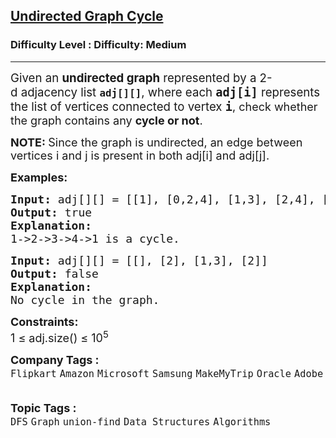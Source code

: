 <h2><a href="https://www.geeksforgeeks.org/problems/detect-cycle-in-an-undirected-graph/1">Undirected Graph Cycle</a></h2><h3>Difficulty Level : Difficulty: Medium</h3><hr><div class="problems_problem_content__Xm_eO"><p><span style="font-size: 18px;"><span style="font-size: 18.6667px;">Given an&nbsp;</span><strong style="font-size: 18.6667px;">undirected graph</strong><span style="font-size: 18.6667px;">&nbsp;</span><span style="font-size: 14pt;">represented by a 2-d&nbsp;</span><span style="font-size: 18.6667px;">adjacency list&nbsp;</span><strong style="font-size: 18.6667px;"><code>adj[][]</code></strong><span style="font-size: 18.6667px;">, where each&nbsp;</span><strong><code style="font-size: 18.6667px;">adj[i]</code></strong><span style="font-size: 18.6667px;">&nbsp;represents the list of vertices connected to vertex&nbsp;</span><strong><code style="font-size: 18.6667px;">i</code></strong>, check whether the graph contains any <strong>cycle or not</strong>.</span></p>
<p><strong><span style="font-size: 18px;">NOTE: </span></strong><span style="font-size: 18px;"><span style="font-size: 18px;">Since the graph is undirected, an edge between vertices i and j is present in both adj[i] and adj[j].</span><img style="font-size: 18px; font-weight: bold;" src="C:\Users\Mukul kumar\Desktop\GFG_PIC.JPG" alt=""></span></p>
<p><span style="font-size: 18px;"><strong>Examples:</strong></span></p>
<pre><span style="font-size: 18px;"><strong>Input: </strong>adj[][] = [[1], [0,2,4], [1,3], [2,4], [1,3]]
<strong>Output: </strong>true
<strong>Explanation:</strong> 
</span><img src="https://media.geeksforgeeks.org/img-practice/PROD/addEditProblem/700219/Web/Other/891791f9-1abb-45b1-80f2-7af46d73dcd2_1685086491.png" alt="">
<span style="font-size: 18px;">1-&gt;2-&gt;3-&gt;4-&gt;1 is a cycle.</span>
</pre>
<pre><span style="font-size: 18px;"><strong>Input: </strong>adj[][] = [[], [2], [1,3], [2]]</span>
<strong><span style="font-size: 18px;">Output: </span></strong><span style="font-size: 18px;">false</span><span style="font-size: 18px;">
<strong>Explanation: 
</strong></span><img src="https://media.geeksforgeeks.org/img-practice/PROD/addEditProblem/700219/Web/Other/d8cbd97e-406e-4f50-a38c-6a58747df876_1685086491.png" alt="">
<span style="font-size: 18px;">No cycle in the graph.</span>
</pre>
<p><span style="font-size: 18px;"><strong>Constraints:</strong><br>1 ≤ adj.size() ≤ 10<sup>5</sup></span></p></div><p><span style=font-size:18px><strong>Company Tags : </strong><br><code>Flipkart</code>&nbsp;<code>Amazon</code>&nbsp;<code>Microsoft</code>&nbsp;<code>Samsung</code>&nbsp;<code>MakeMyTrip</code>&nbsp;<code>Oracle</code>&nbsp;<code>Adobe</code>&nbsp;<br><p><span style=font-size:18px><strong>Topic Tags : </strong><br><code>DFS</code>&nbsp;<code>Graph</code>&nbsp;<code>union-find</code>&nbsp;<code>Data Structures</code>&nbsp;<code>Algorithms</code>&nbsp;